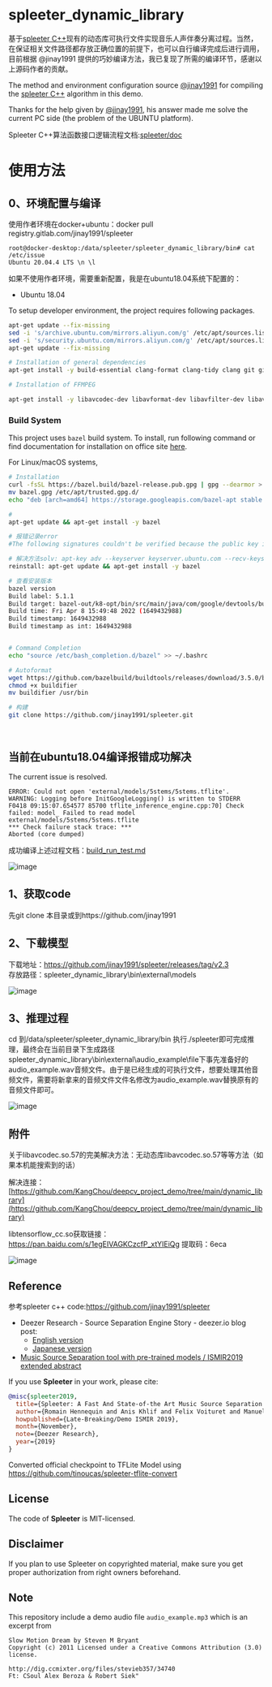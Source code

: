 # spleeter_dynamic_library
基于[spleeter C++](https://github.com/jinay1991/spleeter)现有的动态库可执行文件实现音乐人声伴奏分离过程。当然，在保证相关文件路径都存放正确位置的前提下，也可以自行编译完成后进行调用，目前根据 @jinay1991 提供的巧妙编译方法，我已复现了所需的编译环节，感谢以上源码作者的贡献。



The method and environment configuration source [@jinay1991](https://github.com/jinay1991/spleeter) for compiling the [spleeter C++](https://github.com/jinay1991/spleeter) algorithm in this demo.

Thanks for the help given by [@jinay1991](https://github.com/jinay1991), his answer made me solve the current PC side (the problem of the UBUNTU platform).

Spleeter C++算法函数接口逻辑流程文档:[spleeter/doc](https://jinay1991.gitlab.io/spleeter/doc/html/annotated.html)

# 使用方法
## 0、环境配置与编译

使用作者环境在docker+ubuntu：docker pull registry.gitlab.com/jinay1991/spleeter

```
root@docker-desktop:/data/spleeter/spleeter_dynamic_library/bin# cat /etc/issue
Ubuntu 20.04.4 LTS \n \l

```

如果不使用作者环境，需要重新配置，我是在ubuntu18.04系统下配置的：
* Ubuntu 18.04  

To setup developer environment, the project requires following packages.

```bash
apt-get update --fix-missing
sed -i 's/archive.ubuntu.com/mirrors.aliyun.com/g' /etc/apt/sources.list && \
sed -i 's/security.ubuntu.com/mirrors.aliyun.com/g' /etc/apt/sources.list       
apt-get update --fix-missing

# Installation of general dependencies
apt-get install -y build-essential clang-format clang-tidy clang git git-lfs wget curl gnupg openjdk-11-jdk openjdk-11-jre lcov

# Installation of FFMPEG

apt-get install -y libavcodec-dev libavformat-dev libavfilter-dev libavdevice-dev libswresample-dev libswscale-dev ffmpeg
```

### Build System

This project uses `bazel` build system. To install, run following command or find documentation for installation on office site [here](https://docs.bazel.build/versions/master/install-ubuntu.html#installing-bazel).

For Linux/macOS systems,

```bash
# Installation
curl -fsSL https://bazel.build/bazel-release.pub.gpg | gpg --dearmor > bazel.gpg
mv bazel.gpg /etc/apt/trusted.gpg.d/
echo "deb [arch=amd64] https://storage.googleapis.com/bazel-apt stable jdk1.8" | tee /etc/apt/sources.list.d/bazel.list

#
apt-get update && apt-get install -y bazel

# 报错记录error
#The following signatures couldn't be verified because the public key is not available: NO_PUBKEY 3D5919B448457EE0 E: The repository 'https://storage.googleapis.com/bazel-apt stable InRelease' is not signed.

# 解决方法solv: apt-key adv --keyserver keyserver.ubuntu.com --recv-keys 3D5919B448457EE0
reinstall: apt-get update && apt-get install -y bazel

# 查看安装版本
bazel version
Build label: 5.1.1
Build target: bazel-out/k8-opt/bin/src/main/java/com/google/devtools/build/lib/bazel/BazelServer_deploy.jar
Build time: Fri Apr 8 15:49:48 2022 (1649432988)
Build timestamp: 1649432988
Build timestamp as int: 1649432988


# Command Completion
echo "source /etc/bash_completion.d/bazel" >> ~/.bashrc

# Autoformat
wget https://github.com/bazelbuild/buildtools/releases/download/3.5.0/buildifier
chmod +x buildifier
mv buildifier /usr/bin

# 构建
git clone https://github.com/jinay1991/spleeter.git




```
## 当前在ubuntu18.04编译报错成功解决
The current issue is resolved.
```
ERROR: Could not open 'external/models/5stems/5stems.tflite'.
WARNING: Logging before InitGoogleLogging() is written to STDERR
F0418 09:15:07.654577 85700 tflite_inference_engine.cpp:70] Check failed: model_ Failed to read model external/models/5stems/5stems.tflite
*** Check failure stack trace: ***
Aborted (core dumped)
```
成功编译上述过程文档：[build_run_test.md](https://github.com/KangChou/spleeter_dynamic_library/blob/main/build_run_test.md)

![image](https://user-images.githubusercontent.com/36963108/163791757-b97450d2-4cc0-4257-bbf8-ff4f558f4d9c.png)




## 1、获取code
先git clone 本目录或到https://github.com/jinay1991

## 2、下载模型
下载地址：https://github.com/jinay1991/spleeter/releases/tag/v2.3 \
存放路径：spleeter_dynamic_library\bin\external\models

![image](https://user-images.githubusercontent.com/36963108/163112952-f095c5dc-cbd1-43fc-9330-b39172f1f2c4.png)

## 3、推理过程

cd 到/data/spleeter/spleeter_dynamic_library/bin 执行./spleeter即可完成推理，最终会在当前目录下生成路径spleeter_dynamic_library\bin\external\audio_example\file下事先准备好的audio_example.wav音频文件。由于是已经生成的可执行文件，想要处理其他音频文件，需要将新拿来的音频文件文件名修改为audio_example.wav替换原有的音频文件即可。

![image](https://user-images.githubusercontent.com/36963108/163114437-7f4a8136-4e8b-402e-aa44-7c2d13b30c69.png)


## 附件
关于libavcodec.so.57的完美解决方法：无动态库libavcodec.so.57等等方法（如果本机能搜索到的话）

解决连接：[https://github.com/KangChou/deepcv_project_demo/tree/main/dynamic_library](https://github.com/KangChou/deepcv_project_demo/tree/main/dynamic_library)


libtensorflow_cc.so获取链接：https://pan.baidu.com/s/1egEIVAGKCzcfP_xtYIEiQg 
提取码：6eca 


![image](https://user-images.githubusercontent.com/36963108/163127525-ae085ba2-5b16-479e-835d-a4e74e99da1c.png)


## Reference

参考spleeter c++ code:https://github.com/jinay1991/spleeter 

- Deezer Research - Source Separation Engine Story - deezer.io blog post:
    * [English version](https://deezer.io/releasing-spleeter-deezer-r-d-source-separation-engine-2b88985e797e)
    * [Japanese version](http://dzr.fm/splitterjp)
- [Music Source Separation tool with pre-trained models / ISMIR2019 extended abstract](http://archives.ismir.net/ismir2019/latebreaking/000036.pdf)

If you use **Spleeter** in your work, please cite:

```BibTeX
@misc{spleeter2019,
  title={Spleeter: A Fast And State-of-the Art Music Source Separation Tool With Pre-trained Models},
  author={Romain Hennequin and Anis Khlif and Felix Voituret and Manuel Moussallam},
  howpublished={Late-Breaking/Demo ISMIR 2019},
  month={November},
  note={Deezer Research},
  year={2019}
}
```

Converted official checkpoint to TFLite Model using https://github.com/tinoucas/spleeter-tflite-convert

## License
The code of **Spleeter** is MIT-licensed.

## Disclaimer
If you plan to use Spleeter on copyrighted material, make sure you get proper authorization from right owners beforehand.

## Note

This repository include a demo audio file `audio_example.mp3` which is an excerpt from

```
Slow Motion Dream by Steven M Bryant
Copyright (c) 2011 Licensed under a Creative Commons Attribution (3.0) license.

http://dig.ccmixter.org/files/stevieb357/34740
Ft: CSoul Alex Beroza & Robert Siek"
```



